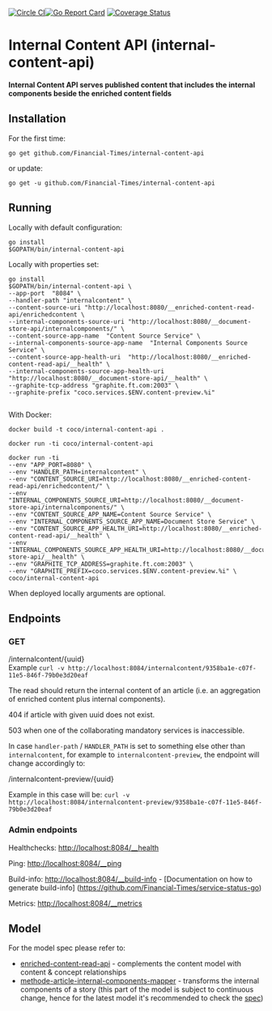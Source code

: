 [![Circle CI](https://circleci.com/gh/Financial-Times/internal-content-api.svg?style=shield)](https://circleci.com/gh/Financial-Times/internal-content-api)[![Go Report Card](https://goreportcard.com/badge/github.com/Financial-Times/internal-content-api)](https://goreportcard.com/report/github.com/Financial-Times/internal-content-api) [![Coverage Status](https://coveralls.io/repos/github/Financial-Times/internal-content-api/badge.svg?branch=master)](https://coveralls.io/github/Financial-Times/internal-content-api?branch=master)

# Internal Content API (internal-content-api)

__Internal Content API serves published content that includes the internal components beside the enriched content fields__

## Installation

For the first time:

`go get github.com/Financial-Times/internal-content-api`

or update:

`go get -u github.com/Financial-Times/internal-content-api`

## Running


Locally with default configuration:

```
go install
$GOPATH/bin/internal-content-api
```

Locally with properties set:

```
go install
$GOPATH/bin/internal-content-api \
--app-port  "8084" \
--handler-path "internalcontent" \
--content-source-uri "http://localhost:8080/__enriched-content-read-api/enrichedcontent \
--internal-components-source-uri "http://localhost:8080/__document-store-api/internalcomponents/" \
--content-source-app-name  "Content Source Service" \
--internal-components-source-app-name  "Internal Components Source Service" \
--content-source-app-health-uri  "http://localhost:8080/__enriched-content-read-api/__health" \
--internal-components-source-app-health-uri  "http://localhost:8080/__document-store-api/__health" \
--graphite-tcp-address "graphite.ft.com:2003" \
--graphite-prefix "coco.services.$ENV.content-preview.%i"
 
```

With Docker:

`docker build -t coco/internal-content-api .`

`docker run -ti coco/internal-content-api`

```
docker run -ti  
--env "APP_PORT=8080" \
--env "HANDLER_PATH=internalcontent" \
--env "CONTENT_SOURCE_URI=http://localhost:8080/__enriched-content-read-api/enrichedcontent/" \
--env "INTERNAL_COMPONENTS_SOURCE_URI=http://localhost:8080/__document-store-api/internalcomponents/" \
--env "CONTENT_SOURCE_APP_NAME=Content Source Service" \
--env "INTERNAL_COMPONENTS_SOURCE_APP_NAME=Document Store Service" \
--env "CONTENT_SOURCE_APP_HEALTH_URI=http://localhost:8080/__enriched-content-read-api/__health" \
--env "INTERNAL_COMPONENTS_SOURCE_APP_HEALTH_URI=http://localhost:8080/__document-store-api/__health" \
--env "GRAPHITE_TCP_ADDRESS=graphite.ft.com:2003" \  
--env "GRAPHITE_PREFIX=coco.services.$ENV.content-preview.%i" \  
coco/internal-content-api  
```

When deployed locally arguments are optional.

## Endpoints
### GET
/internalcontent/{uuid}    
Example
`curl -v http://localhost:8084/internalcontent/9358ba1e-c07f-11e5-846f-79b0e3d20eaf`

The read should return the internal content of an article (i.e. an aggregation of enriched content plus internal components).

404 if article with given uuid does not exist.

503 when one of the collaborating mandatory services is inaccessible.

In case `handler-path` / `HANDLER_PATH` is set to something else other than `internalcontent`,
for example to `internalcontent-preview`, the endpoint will change accordingly to:

/internalcontent-preview/{uuid}

Example in this case will be:
`curl -v http://localhost:8084/internalcontent-preview/9358ba1e-c07f-11e5-846f-79b0e3d20eaf`

### Admin endpoints
Healthchecks: [http://localhost:8084/__health](http://localhost:8084/__health)

Ping: [http://localhost:8084/__ping](http://localhost:8084/__ping)

Build-info: [http://localhost:8084/__build-info](http://localhost:8084/__build-info)  -  [Documentation on how to generate build-info] (https://github.com/Financial-Times/service-status-go) 
 
Metrics:  [http://localhost:8084/__metrics](http://localhost:8084/__metrics)

## Model

For the model spec please refer to:
* [enriched-content-read-api](http://git.svc.ft.com/projects/CP/repos/enriched-content-read-api/browse) - complements the content model with content & concept relationships
* [methode-article-internal-components-mapper](https://github.com/Financial-Times/methode-article-internal-components-mapper) - transforms the internal components of a story (this part of the model is subject to continuous change, hence for the latest model it's recommended to check the [spec](https://github.com/Financial-Times/methode-article-internal-components-mapper/blob/master/api.md))

